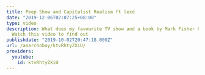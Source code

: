 ```yaml
---
title: Peep Show and Capitalist Realism ft lexd
date: "2019-12-06T02:07:25+08:00"
type: video
description: What does my favourite TV show and a book by Mark Fisher have in common?
  Watch this video to find out
publishdate: "2019-10-02T20:47:18.000Z"
url: /anarchoboy/ktvRhtyZXiU/
providers:
  youtube:
    id: ktvRhtyZXiU
---
```

